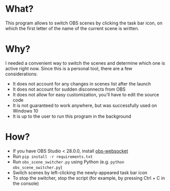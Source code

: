 # What?

This program allows to switch OBS scenes by clicking the task bar icon, on which the first letter of
the name of the current scene is written.

# Why?

I needed a convenient way to switch the scenes and determine which one is active right now. Since
this is a personal tool, there are a few considerations:

* It does not account for any changes in scenes list after the launch
* It does not account for sudden disconnects from OBS
* It does not allow for easy customization, you'll have to edit the source code
* It is not guaranteed to work anywhere, but was successfully used on Windows 10
* It is up to the user to run this program in the background

# How?

* If you have OBS Studio < 28.0.0, install [obs-websocket](https://github.com/obsproject/obs-websocket)
* Run `pip install -r requirements.txt`
* Run `obs_scene_switcher.py` using Python (e.g. `python obs_scene_switcher.py`)
* Switch scenes by left-clicking the newly-appeared task bar icon
* To stop the switcher, stop the script (for example, by pressing Ctrl + C in the console)
